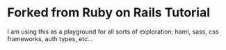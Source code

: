 # Forked from Ruby on Rails Tutorial

I am using this as a playground for all sorts of exploration; haml, sass, css frameworks, auth types, etc...
